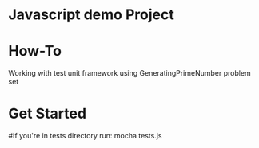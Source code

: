 # Javascript demo Project

# How-To
Working with test unit framework using GeneratingPrimeNumber problem set

# Get Started

#If you're in tests directory
run: mocha tests.js 